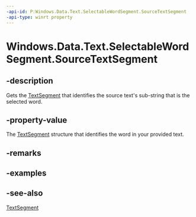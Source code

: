```yaml
---
-api-id: P:Windows.Data.Text.SelectableWordSegment.SourceTextSegment
-api-type: winrt property
---
```


<!-- Property syntax
public Windows.Data.Text.TextSegment SourceTextSegment { get; }
-->

# Windows.Data.Text.SelectableWordSegment.SourceTextSegment

## -description
Gets the [TextSegment](textsegment.md) that identifies the source text's sub-string that is the selected word.

## -property-value
The [TextSegment](textsegment.md) structure that identifies the word in your provided text.

## -remarks

## -examples

## -see-also
[TextSegment](textsegment.md)